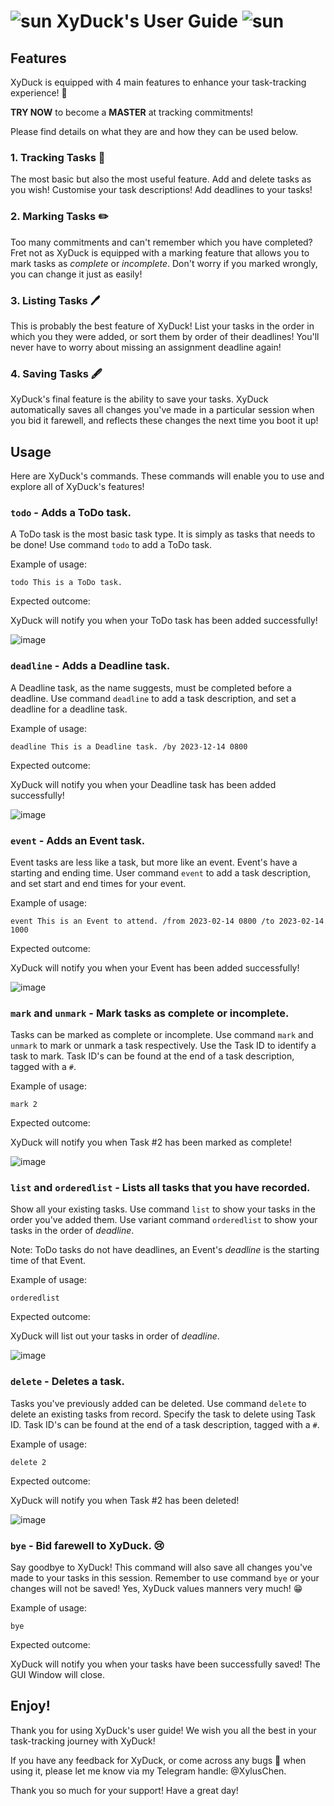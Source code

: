 # ![sun](https://user-images.githubusercontent.com/97398371/218306096-d9eff358-7a50-4a34-a442-747fbd423ad7.png) **XyDuck's User Guide** ![sun](https://user-images.githubusercontent.com/97398371/218306096-d9eff358-7a50-4a34-a442-747fbd423ad7.png)

## Features 
XyDuck is equipped with 4 main features to enhance your task-tracking experience! :notebook_with_decorative_cover:

**TRY NOW** to become a **MASTER** at tracking commitments!

Please find details on what they are and how they can be used below.

### 1. Tracking Tasks :pencil:

The most basic but also the most useful feature. Add and delete tasks as you wish! Customise your task descriptions! Add deadlines to your tasks!

### 2. Marking Tasks :pencil2:

Too many commitments and can't remember which you have completed? Fret not as XyDuck is equipped with a marking feature that allows you to mark tasks as *complete* or *incomplete*. Don't worry if you marked wrongly, you can change it just as easily!

### 3. Listing Tasks :pen:

This is probably the best feature of XyDuck! List your tasks in the order in which you they were added, or sort them by order of their deadlines! You'll never have to worry about missing an assignment deadline again!

### 4. Saving Tasks 	:fountain_pen:

XyDuck's final feature is the ability to save your tasks. XyDuck automatically saves all changes you've made in a particular session when you bid it farewell, and reflects these changes the next time you boot it up!

## Usage
Here are XyDuck's commands. These commands will enable you to use and explore all of XyDuck's features!

### `todo` - Adds a ToDo task.

A ToDo task is the most basic task type. It is simply as tasks that needs to be done! Use command `todo` to add a ToDo task.

Example of usage: 

`todo This is a ToDo task.`

Expected outcome:

XyDuck will notify you when your ToDo task has been added successfully!

![image](https://user-images.githubusercontent.com/97398371/218305082-c044d146-6877-4afb-81a5-b3b630454fd4.png)


### `deadline` - Adds a Deadline task.

A Deadline task, as the name suggests, must be completed before a deadline. Use command `deadline` to add a task description, and set a deadline for a deadline task.

Example of usage: 

`deadline This is a Deadline task. /by 2023-12-14 0800`

Expected outcome:

XyDuck will notify you when your Deadline task has been added successfully!

![image](https://user-images.githubusercontent.com/97398371/218305122-36493a24-0c65-4fcf-8a01-ca0c235240bb.png)


### `event` - Adds an Event task.

Event tasks are less like a task, but more like an event. Event's have a starting and ending time. User command `event` to add a task description, and set start and end times for your event.

Example of usage: 

`event This is an Event to attend. /from 2023-02-14 0800 /to 2023-02-14 1000`

Expected outcome:

XyDuck will notify you when your Event has been added successfully!

![image](https://user-images.githubusercontent.com/97398371/218305276-95277820-650a-4ac3-8080-23c4ef059ae5.png)


### `mark` and `unmark` - Mark tasks as complete or incomplete.

Tasks can be marked as complete or incomplete. Use command `mark` and `unmark` to mark or unmark a task respectively. Use the Task ID to identify a task to mark. Task ID's can be found at the end of a task description, tagged with a `#`.

Example of usage: 

`mark 2`

Expected outcome:

XyDuck will notify you when Task #2 has been marked as complete!

![image](https://user-images.githubusercontent.com/97398371/218305436-dadd5472-b60a-46ea-b2ce-a0a84164bdf6.png)


### `list` and `orderedlist` - Lists all tasks that you have recorded.

Show all your existing tasks. Use command `list` to show your tasks in the order you've added them. Use variant command `orderedlist` to show your tasks in the order of *deadline*.

Note: ToDo tasks do not have deadlines, an Event's *deadline* is the starting time of that Event.

Example of usage: 

`orderedlist`

Expected outcome:

XyDuck will list out your tasks in order of *deadline*.

![image](https://user-images.githubusercontent.com/97398371/218305580-79b09ad2-0c92-49b9-9a08-ec3f91e5e2dd.png)


### `delete` - Deletes a task.

Tasks you've previously added can be deleted. Use command `delete` to delete an existing tasks from record. Specify the task to delete using Task ID. Task ID's can be found at the end of a task description, tagged with a `#`.

Example of usage: 

`delete 2`

Expected outcome:

XyDuck will notify you when Task #2 has been deleted!

![image](https://user-images.githubusercontent.com/97398371/218305729-745ae69a-33db-4ccd-a7b7-6435d1f10fb4.png)


### `bye` - Bid farewell to XyDuck. :cry:

Say goodbye to XyDuck! This command will also save all changes you've made to your tasks in this session. Remember to use command `bye` or your changes will not be saved! Yes, XyDuck values manners very much! :grin:

Example of usage: 

`bye`

Expected outcome:

XyDuck will notify you when your tasks have been successfully saved! The GUI Window will close. 


## Enjoy!

Thank you for using XyDuck's user guide! We wish you all the best in your task-tracking journey with XyDuck! 

If you have any feedback for XyDuck, or come across any bugs :lady_beetle: when using it, please let me know via my Telegram handle: @XylusChen.

Thank you so much for your support! Have a great day!
